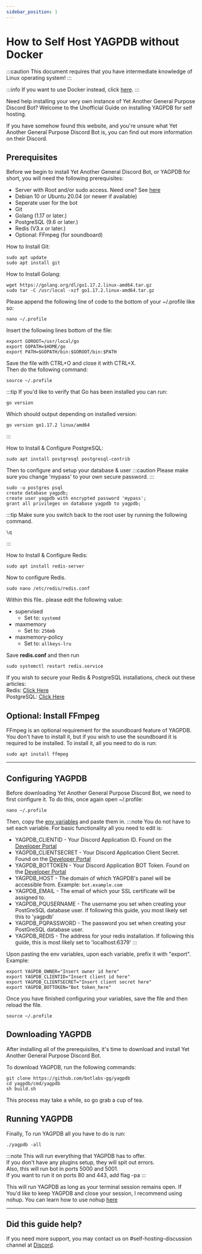 ```yaml
---
sidebar_position: 1
---
```


# How to Self Host YAGPDB without Docker

:::caution
This document requires that you have intermediate knowledge of Linux operating system!
:::

:::info
If you want to use Docker instead, click [here](selfhost/docker).
:::

Need help installing your very own instance of Yet Another General Purpose Discord Bot? Welcome to the Unofficial Guide on installing YAGPDB for self hosting.

If you have somehow found this website, and you're unsure what Yet Another General Purpose Discord Bot is, you can find out more information on their Discord.

## Prerequisites

Before we begin to install Yet Another General Discord Bot, or YAGPDB for short, you will need the following prerequisites:

- Server with Root and/or sudo access. Need one? See [here](/resources/hostingproviders)
- Debian 10 or Ubuntu 20.04 (or newer if available)
- Seperate user for the bot
- Git
- Golang (1.17 or later.)
- PostgreSQL (9.6 or later.)
- Redis (V3.x or later.)
- Optional: FFmpeg (for soundboard)

How to Install Git:
```
sudo apt update
sudo apt install git
```

How to Install Golang:
```
wget https://golang.org/dl/go1.17.2.linux-amd64.tar.gz
sudo tar -C /usr/local -xzf go1.17.2.linux-amd64.tar.gz
```

Please append the following line of code to the bottom of your ~/.profile like so:
```
nano ~/.profile
```

Insert the following lines bottom of the file:
```
export GOROOT=/usr/local/go
export GOPATH=$HOME/go
export PATH=$GOPATH/bin:$GOROOT/bin:$PATH
```

Save the file with CTRL+O and close it with CTRL+X.  
Then do the following command:
```
source ~/.profile
```

:::tip
If you'd like to verify that Go has been installed you can run:
```
go version
```
Which should output depending on installed version:

```
go version go1.17.2 linux/amd64
```
:::

How to Install & Configure PostgreSQL:
```
sudo apt install postgresql postgresql-contrib
```

Then to configure and setup your database & user
:::caution
Please make sure you change 'mypass' to your own secure password.
:::
```
sudo -u postgres psql
create database yagpdb;
create user yagpdb with encrypted password 'mypass';
grant all privileges on database yagpdb to yagpdb;
```
:::tip
Make sure you switch back to the root user by running the following command.
```
\q
```
:::

How to Install & Configure Redis:
```
sudo apt install redis-server
```

Now to configure Redis.
```
sudo nano /etc/redis/redis.conf
```

Within this file.. please edit the following value:

- supervised
  * Set to: `systemd`
- maxmemory
  * Set to: `256mb`
- maxmemory-policy
  * Set to: `allkeys-lru`

Save **redis.conf** and then run
```
sudo systemctl restart redis.service
```

If you wish to secure your Redis & PostgreSQL installations, check out these articles:  
Redis: [Click Here](https://www.gspann.com/resources/blogs/best-practices-to-secure-redis-implementation-in-cloud-infrastructure/)  
PostgreSQL: [Click Here](https://www.upguard.com/blog/10-ways-to-bolster-postgresql-security)

## Optional: Install FFmpeg

FFmpeg is an optional requirement for the soundboard feature of YAGPDB. You don't have to install it, but if you wish to use the soundboard it is required to be installed. To install it, all you need to do is run:
```
sudo apt install ffmpeg
```

---

## Configuring YAGPDB

Before downloading Yet Another General Purpose Discord Bot, we need to first configure it. To do this, once again open ~/.profile:

```
nano ~/.profile
```

Then, copy the [env variables](https://raw.githubusercontent.com/botlabs-gg/yagpdb/master/cmd/yagpdb/sampleenvfile) and paste them in.
:::note
You do not have to set each variable. For basic functionality all you need to edit is:

- YAGPDB_CLIENTID - Your Discord Application ID. Found on the [Developer Portal](https://discord.com/developers)
- YAGPDB_CLIENTSECRET - Your Discord Application Client Secret. Found on the [Developer Portal](https://discord.com/developers)
- YAGPDB_BOTTOKEN - Your Discord Application BOT Token. Found on the [Developer Portal](https://discord.com/developers)
- YAGPDB_HOST - The domain of which YAGPDB's panel will be accessible from. Example: `bot.example.com`
- YAGPDB_EMAIL - The email of which your SSL certificate will be assigned to.
- YAGPDB_PQUSERNAME - The username you set when creating your PostGreSQL database user. If following this guide, you most likely set this to 'yagpdb'
- YAGPDB_PQPASSWORD - The password you set when creating your PostGreSQL database user.
- YAGPDB_REDIS - The address for your redis installation. If following this guide, this is most likely set to 'localhost:6379'
:::

Upon pasting the env variables, upon each variable, prefix it with "export". Example:
```
export YAGPDB_OWNER="Insert owner id here"
export YAGPDB_CLIENTID="Insert client id here"
export YAGPDB_CLIENTSECRET="Insert client secret here"
export YAGPDB_BOTTOKEN="Bot token_here"
```

Once you have finished configuring your variables, save the file and then reload the file.
```
source ~/.profile
```

## Downloading YAGPDB

After installing all of the prerequisites, it's time to download and install Yet Another General Purpose Discord Bot.

To download YAGPDB, run the following commands:
```
git clone https://github.com/botlabs-gg/yagpdb
cd yagpdb/cmd/yagpdb
sh build.sh
```
This process may take a while, so go grab a cup of tea.

## Running YAGPDB

Finally, To run YAGPDB all you have to do is run:
```
./yagpdb -all
```

:::note
This will run everything that YAGPDB has to offer.  
If you don't have any plugins setup, they will spit out errors.  
Also, this will run bot in ports 5000 and 5001.  
If you want to run it on ports 80 and 443, add flag -pa
:::

This will run YAGPDB as long as your terminal session remains open. If You'd like to keep YAGPDB and close your session, I recommend using nohup. You can learn how to use nohup [here](https://hexadix.com/use-nohup-execute-commands-background-keep-running-exit-shell-promt/)

---

## Did this guide help?
If you need more support, you may contact us on #self-hosting-discussion channel at [Discord](https://discord.gg/4udtcA5).

